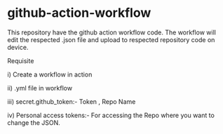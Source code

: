 # github-action-workflow
This repository have the github action workflow code. The workflow will edit the respected .json file and upload to respected repository code on device.


Requisite

i) Create a workflow in action

ii) .yml file in workflow

iii) secret.github_token:- Token , Repo Name 

iv) Personal access tokens:- For accessing the Repo where you want to change the JSON.

